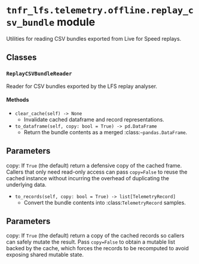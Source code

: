# `tnfr_lfs.telemetry.offline.replay_csv_bundle` module
Utilities for reading CSV bundles exported from Live for Speed replays.

## Classes
### `ReplayCSVBundleReader`
Reader for CSV bundles exported by the LFS replay analyser.

#### Methods
- `clear_cache(self) -> None`
  - Invalidate cached dataframe and record representations.
- `to_dataframe(self, copy: bool = True) -> pd.DataFrame`
  - Return the bundle contents as a merged :class:`~pandas.DataFrame`.

Parameters
----------
copy:
    If ``True`` (the default) return a defensive copy of the cached
    frame.  Callers that only need read-only access can pass
    ``copy=False`` to reuse the cached instance without incurring the
    overhead of duplicating the underlying data.
- `to_records(self, copy: bool = True) -> list[TelemetryRecord]`
  - Convert the bundle contents into :class:`TelemetryRecord` samples.

Parameters
----------
copy:
    If ``True`` (the default) return a copy of the cached records so
    callers can safely mutate the result.  Pass ``copy=False`` to obtain
    a mutable list backed by the cache, which forces the records to be
    recomputed to avoid exposing shared mutable state.

